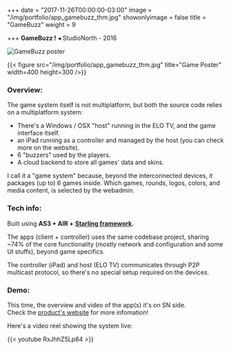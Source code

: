 +++
date = "2017-11-26T00:00:00-03:00"
image = "/img/portfolio/app_gamebuzz_thm.jpg"
showonlyimage = false
title = "GameBuzz"
weight = 9

+++
**GameBuzz !** ◂ StudioNorth - 2016

<!--more-->

![GameBuzz poster](/img/portfolio/app_gamebuzz_thm.jpg "GameBuzz poster")

{{< figure src="/img/portfolio/app_gamebuzz_thm.jpg" title="Game Poster" width=400 height=300 />}}

### Overview:

The game system itself is not multiplatform, but both the source code relies on a multiplatform system:

* There's a Windows / OSX "host" running in the ELO TV, and the game interface itself.
* an iPad running as a controller and managed by the host (you can check more on the website).
* 6 "buzzers" used by the players.
* A cloud backend to store all games' data and skins.

I call it a "game system" because, beyond the interconnected devices, it packages (up to) 6 games inside. Which games, rounds, logos, colors,  and media content, is selected by the webadmin.

### Tech info:

Built using **AS3 + AIR +** [**Starling framework**](https://gamua.com/starling/ "Starling")**.**

The apps (client + controller) uses the same codebase project, sharing \~74% of the core functionality (mostly network and configuration and some UI stuffs), beyond game specifics.

The controller (iPad) and host (ELO TV) communicates through P2P multicast protocol, so there's no special setup required on the devices.

### Demo:

This time, the overview and video of the app(s) it's on SN side.  
Check the [product's website](https://www.studionorth.com/gamebuzz/ "GameBuzz! site") for more infomation!

Here's a video reel showing the system live:

{{< youtube RxJhhZ5Lp84 >}}